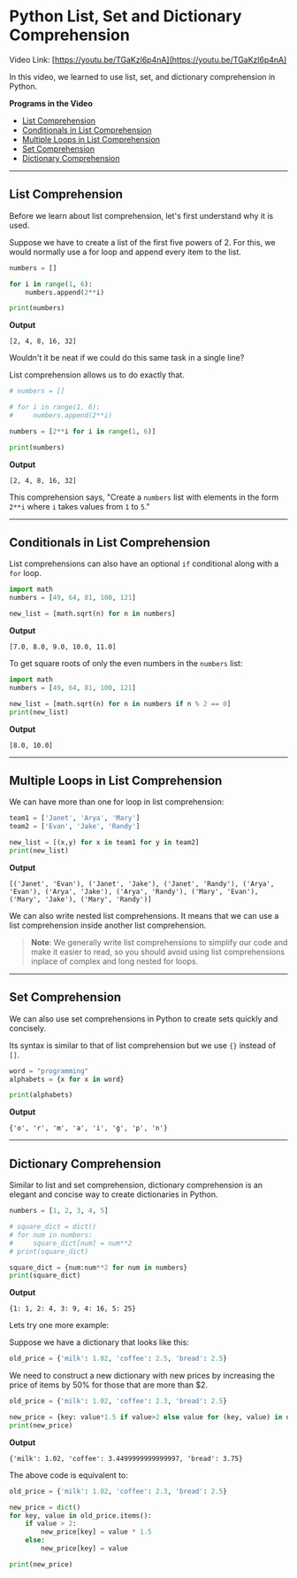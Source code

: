 # Python List, Set and Dictionary Comprehension

Video Link: [https://youtu.be/TGaKzl6p4nA](https://youtu.be/TGaKzl6p4nA)

In this video, we learned to use list, set, and dictionary comprehension in Python.

**Programs in the Video**

- [List Comprehension](#list-comprehension)
- [Conditionals in List Comprehension](#conditionals-in-list-comprehension)
- [Multiple Loops in List Comprehension](#multiple-loops-in-list-comprehension)
- [Set Comprehension](#set-comprehension)
- [Dictionary Comprehension](#dictionary-comprehension)

---

## List Comprehension

Before we learn about list comprehension, let's first understand why it is used.

Suppose we have to create a list of the first five powers of 2. For this, we would normally use a for loop and append every item to the list.

```python
numbers = []

for i in range(1, 6):
    numbers.append(2**i)

print(numbers)
```

**Output**
```
[2, 4, 8, 16, 32]
```

Wouldn't it be neat if we could do this same task in a single line?

List comprehension allows us to do exactly that.

```python
# numbers = []

# for i in range(1, 6):
#     numbers.append(2**i)

numbers = [2**i for i in range(1, 6)]

print(numbers)
```

**Output**
```
[2, 4, 8, 16, 32]
```

This comprehension says, "Create a `numbers` list with elements in the form `2**i` where `i` takes values from `1` to `5`."

---

## Conditionals in List Comprehension

List comprehensions can also have an optional `if` conditional along with a `for` loop.

```python
import math
numbers = [49, 64, 81, 100, 121]

new_list = [math.sqrt(n) for n in numbers]
```

**Output**
```
[7.0, 8.0, 9.0, 10.0, 11.0]
```

To get square roots of only the even numbers in the `numbers` list:

```python
import math
numbers = [49, 64, 81, 100, 121] 

new_list = [math.sqrt(n) for n in numbers if n % 2 == 0]
print(new_list)
```

**Output**
```
[8.0, 10.0]
```

---

## Multiple Loops in List Comprehension

We can have more than one for loop in list comprehension:

```python
team1 = ['Janet', 'Arya', 'Mary']
team2 = ['Evan', 'Jake', 'Randy']

new_list = [(x,y) for x in team1 for y in team2]
print(new_list)
```

**Output**

```
[('Janet', 'Evan'), ('Janet', 'Jake'), ('Janet', 'Randy'), ('Arya', 'Evan'), ('Arya', 'Jake'), ('Arya', 'Randy'), ('Mary', 'Evan'), ('Mary', 'Jake'), ('Mary', 'Randy')]
```

We can also write nested list comprehensions.
It means that we can use a list comprehension inside another list comprehension.

>**Note**: We generally write list comprehensions to simplify our code and make it easier to read,
>so you should avoid using list comprehensions inplace of complex and long nested for loops.

---

## Set Comprehension

We can also use set comprehensions in Python to create sets quickly and concisely.

Its syntax is similar to that of list comprehension but we use `{}` instead of `[]`.

```python
word = "programming"
alphabets = {x for x in word}

print(alphabets)
```

**Output**
```
{'o', 'r', 'm', 'a', 'i', 'g', 'p', 'n'}
```

---

## Dictionary Comprehension
Similar to list and set comprehension, dictionary comprehension is an elegant and concise way to create dictionaries in Python.

```python
numbers = [1, 2, 3, 4, 5]

# square_dict = dict()
# for num in numbers:
#     square_dict[num] = num**2
# print(square_dict)

square_dict = {num:num**2 for num in numbers}
print(square_dict)
```

**Output**
```
{1: 1, 2: 4, 3: 9, 4: 16, 5: 25}
```

Lets try one more example:

Suppose we have a dictionary that looks like this:

```python
old_price = {'milk': 1.02, 'coffee': 2.5, 'bread': 2.5}
```

We need to construct a new dictionary with new prices by increasing the price of items by 50% for those that are more than $2.

```python
old_price = {'milk': 1.02, 'coffee': 2.3, 'bread': 2.5}

new_price = {key: value*1.5 if value>2 else value for (key, value) in old_price.items()}
print(new_price)
```

**Output**
```
{'milk': 1.02, 'coffee': 3.4499999999999997, 'bread': 3.75}
```

The above code is equivalent to:

```python
old_price = {'milk': 1.02, 'coffee': 2.3, 'bread': 2.5}

new_price = dict()
for key, value in old_price.items():
    if value > 2:
        new_price[key] = value * 1.5
    else:
        new_price[key] = value

print(new_price)
```